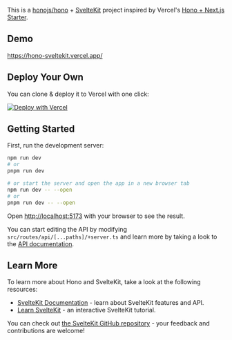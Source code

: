 This is a [honojs/hono](https://hono.dev/) + [SvelteKit](https://svelte.dev/docs/kit/introduction/) project inspired by Vercel's [Hono + Next.js Starter](https://github.com/vercel/hono-nextjs).

## Demo

https://hono-sveltekit.vercel.app/

## Deploy Your Own

You can clone & deploy it to Vercel with one click:

[![Deploy with Vercel](https://vercel.com/button)](https://vercel.com/new/clone?repository-url=https%3A%2F%2Fgithub.com%2Fmwilliams1188%2Fhono-sveltekit)

## Getting Started

First, run the development server:

```bash
npm run dev
# or
pnpm run dev

# or start the server and open the app in a new browser tab
npm run dev -- --open
# or
pnpm run dev -- --open
```

Open [http://localhost:5173](http://localhost:5173) with your browser to see the result.

You can start editing the API by modifying `src/routes/api/[...paths]/+server.ts` and learn more by taking a look to the [API documentation](https://hono.dev/api/hono).

## Learn More

To learn more about Hono and SvelteKit, take a look at the following resources:

- [SvelteKit Documentation](https://svelte.dev/docs/kit/introduction) - learn about SvelteKit features and API.
- [Learn SvelteKit](https://svelte.dev/tutorial/kit/introducing-sveltekit) - an interactive SvelteKit tutorial.

You can check out [the SvelteKit GitHub repository](https://github.com/sveltejs/kit/) - your feedback and contributions are welcome!
